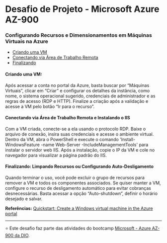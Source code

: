 # Desafio de Projeto - Microsoft Azure AZ-900
### Configurando Recursos e Dimensionamentos em Máquinas Virtuais na Azure


- [Criando uma VM](#criando-uma-vm)
- [Conectando via Área de Trabalho Remota](#conectando-via-área-de-trabalho-remota-e-instalando-o-iis)
- [Finalizando](#finalizando-limpando-recursos-ou-configurando-auto-desligamento)

#### Criando uma VM:
Após acessar a conta no portal da Azure, basta buscar por “Máquinas Virtuais”, clicar em “Criar” e configurar os detalhes da instância, como nome, o sistema operacional sugerido, credenciais de administrador e as regras de acesso (RDP e HTTP). Finalize a criação após a validação e acesse a VM pelo botão “Ir para o recurso”.

#### Conectando via Área de Trabalho Remota e Instalando o IIS
Com a VM criada, conecte-se a ela usando o protocolo RDP. Baixe o arquivo de conexão, insira suas credenciais e acesse o ambiente virtual. Dentro da VM, abra o PowerShell e execute o comando 'Install-WindowsFeature -name Web-Server -IncludeManagementTools' para instalar o servidor web IIS. Após a instalação, copie o IP da VM e cole no navegador para visualizar a página padrão do IIS.


#### Finalizando: Limpando Recursos ou Configurando Auto-Desligamento
Quando terminar o uso, você pode excluir o grupo de recursos para remover a VM e todos os componentes associados. Se quiser manter a VM, configure o recurso de desligamento automático para evitar cobranças desnecessárias. Basta acessar a opção “Auto-shutdown”, definir o horário desejado e salvar.

**Referências:**
[Quickstart: Create a Windows virtual machine in the Azure portal](https://learn.microsoft.com/en-us/azure/virtual-machines/windows/quick-create-portal)


---

⭐ Este desafio faz parte das atividades do bootcamp [Microsoft - Azure AZ-900 da DIO](https://web.dio.me/track/microsoft-azure-az-900).